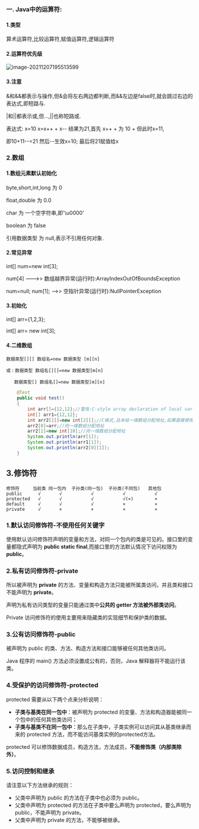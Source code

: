 ### 一. Java中的运算符:

#### 1.类型

算术运算符,比较运算符,赋值运算符,逻辑运算符

#### 2.运算符优先级

![image-20211207195513599](C:\Users\皮皮虾\AppData\Roaming\Typora\typora-user-images\image-20211207195513599.png)

#### 3.注意

&和&&都表示与操作,但&会将左右两边都判断,而&&左边是false时,就会跳过右边的表达式,即短路与.

|和||都表示或,但...,||也称短路或.

表达式:	x=10     x=x++ + x-- 结果为21,首先 x++ + 为 10 + 但此时x=11,

即10+11--=21  然后--生效x=10; 最后将21赋值给x

### 2.数组

#### 1.数组元素默认初始化

byte,short,int,long 为 0

float,double 为 0.0

char 为 一个空字符串,即'\u0000'

boolean 为 false

引用数据类型 为 null,表示不引用任何对象.

#### 2.常见异常

int[] num=new int[3];

num[4]  --->> 数组越界异常(运行时):ArrayIndexOutOfBoundsException

num=null; num[1];   -->> 空指针异常(运行时):NullPointerException

#### 3.初始化

int[] arr={1,2,3};

int[] arr= new int[3];

#### 4.二维数组

```text
数据类型[][] 数组名=new 数据类型 [m][n]

或：数据类型 数组名[][]=new 数据类型[m[n]

   数据类型[] 数组名[]=new 数据类型[m][n]
```

```java
    @Test
    public void test()
    {
        int arr[]={12,12};//警告:C-style array declaration of local variable 'arr'
        int[] arr1={12,12};
        int arr2[][]=new int[2][];//C格式,且未给一维数组分配地址,如果直接使用,会出想空指针异常
        arr2[0]=arr;//向一维数组分配地址
        arr2[1]=new int[10];//向一维数组分配地址
        System.out.println(arr[1]);
        System.out.println(arr1[1]);
        System.out.println(arr2[0][1]);
    }
```

## 3.修饰符

```text
修饰符	    当前类	同一包内  子孙类(同一包)  子孙类(不同包)   其他包
public	    √		√			√			√		    √
protected	√		√			√			√(×)		×
default		√		√			√			×			×
private		√		×			×			×			×
```

### 1.默认访问修饰符-不使用任何关键字

使用默认访问修饰符声明的变量和方法，对同一个包内的类是可见的。接口里的变量都隐式声明为 **public static final**,而接口里的方法默认情况下访问权限为 **public**。

### 2.私有访问修饰符-private

所以被声明为 **private** 的方法、变量和构造方法只能被所属类访问，并且类和接口不能声明为 **private**。

声明为私有访问类型的变量只能通过类中**公共的 getter 方法被外部类访问**。

Private 访问修饰符的使用主要用来隐藏类的实现细节和保护类的数据。

### 3.公有访问修饰符-public

被声明为 public 的类、方法、构造方法和接口能够被任何其他类访问。

Java 程序的 main() 方法必须设置成公有的，否则，Java 解释器将不能运行该类。

### 4.受保护的访问修饰符-protected

protected 需要从以下两个点来分析说明：

- **子类与基类在同一包中**：被声明为 protected 的变量、方法和构造器能被同一个包中的任何其他类访问；
- **子类与基类不在同一包中**：那么在子类中，子类实例可以访问其从基类继承而来的 protected 方法，而不能访问基类实例的protected方法。

protected 可以修饰数据成员，构造方法，方法成员，**不能修饰类（内部类除外）**。

### 5.访问控制和继承

请注意以下方法继承的规则：

- 父类中声明为 public 的方法在子类中也必须为 public。
- 父类中声明为 protected 的方法在子类中要么声明为 protected，要么声明为 public，不能声明为 private。
- 父类中声明为 private 的方法，不能够被继承。
